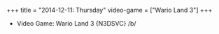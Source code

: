 +++
title = "2014-12-11: Thursday"
video-game = ["Wario Land 3"]
+++


* Video Game: Wario Land 3 {N3DSVC} /b/